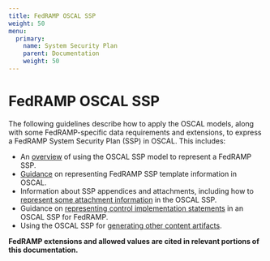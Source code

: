 ```yaml
---
title: FedRAMP OSCAL SSP
weight: 50
menu:
  primary:
    name: System Security Plan
    parent: Documentation
    weight: 50
---
```

# FedRAMP OSCAL SSP

The following guidelines describe how to apply the OSCAL models, along with some FedRAMP-specific data requirements and extensions, to express a FedRAMP System Security Plan (SSP) in OSCAL. This includes:

- An [overview](3-working-with-oscal-files) of using the OSCAL SSP model to represent a FedRAMP SSP.
- [Guidance](4-ssp-template-to-oscal-mapping) on representing FedRAMP SSP template information in OSCAL.
- Information about SSP appendices and attachments, including how to [represent some attachment information](5-attachments) in the OSCAL SSP.
- Guidance on [representing control implementation statements](6-security-controls) in an OSCAL SSP for FedRAMP.
- Using the OSCAL SSP for [generating other content artifacts](7-generated-content).

**FedRAMP extensions and allowed values are cited in relevant portions of this documentation.**
